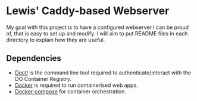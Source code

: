 # Lewis' Caddy-based Webserver
My goal with this project is to have a configured webserver I can be proud of, that is easy to set up and modify.
I will aim to put README files in each directory to explain how they are useful.

## Dependencies
- [Doctl](https://docs.digitalocean.com/reference/doctl/how-to/install/) is the command line tool required to authenticate/interact with the DO Container Registry.
- [Docker](https://docs.docker.com/docker-for-windows/install/) is required to run containerised web apps.
- [Docker-compose](https://docs.docker.com/compose/install/) for container orchestration.
